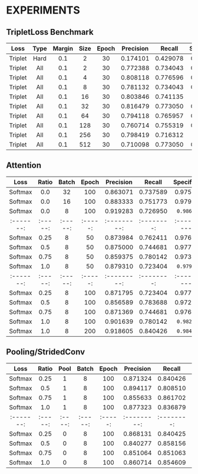 # EXPERIMENTS


## TripletLoss Benchmark

|   Loss  | Type | Margin | Size | Epoch | Precision |  Recall  | Specificity |
|:-------:|:----:|:------:|:----:|:-----:|:---------:|:--------:|:-----------:|
| Triplet | Hard |   0.1  |   2  |   30  |  0.174101 | 0.429078 |   0.571642  |
| Triplet |  All |   0.1  |   2  |   30  |  0.772388 | 0.734043 |   0.954478  |
| Triplet |  All |   0.1  |   4  |   30  |  0.808118 | 0.776596 |   0.961194  |
| Triplet |  All |   0.1  |   8  |   30  |  0.781132 | 0.734043 |   0.956716  |
| Triplet |  All |   0.1  |  16  |   30  |  0.803846 | 0.741135 |  `0.961940` |
| Triplet |  All |   0.1  |  32  |   30  |  0.816479 | 0.773050 |   0.963433  |
| Triplet |  All |   0.1  |  64  |   30  |  0.794118 | 0.765957 |   0.958209  |
| Triplet |  All |   0.1  |  128 |   30  |  0.760714 | 0.755319 |   0.950000  |
| Triplet |  All |   0.1  |  256 |   30  |  0.798419 | 0.716312 |  `0.961940` |
| Triplet |  All |   0.1  |  512 |   30  |  0.710098 | 0.773050 |   0.933582  |


## Attention

|   Loss  | Ratio | Batch | Epoch | Precision |  Recall  | Specificity |
|:-------:|:-----:|:-----:|:-----:|:---------:|:--------:|:-----------:|
| Softmax |  0.0  |   32  |  100  |  0.863071 | 0.737589 |   0.975373  |
| Softmax |  0.0  |   16  |  100  |  0.883333 | 0.751773 |   0.979104  |
| Softmax |  0.0  |   8   |  100  |  0.919283 | 0.726950 |  `0.986567` |
|:-------:|:-----:|:-----:|:-----:|:---------:|:--------:|:-----------:|
| Softmax |  0.25 |   8   |  50   |  0.873984 | 0.762411 |   0.976866  |
| Softmax |  0.5  |   8   |  50   |  0.875000 | 0.744681 |   0.977612  |
| Softmax |  0.75 |   8   |  50   |  0.859375 | 0.780142 |   0.973134  |
| Softmax |  1.0  |   8   |  50   |  0.879310 | 0.723404 |  `0.979104` |
|:-------:|:-----:|:-----:|:-----:|:---------:|:--------:|:-----------:|
| Softmax |  0.25 |   8   |  100  |  0.871795 | 0.723404 |   0.977612  |
| Softmax |  0.5  |   8   |  100  |  0.856589 | 0.783688 |   0.972388  |
| Softmax |  0.75 |   8   |  100  |  0.871369 | 0.744681 |   0.976866  |
| Softmax |  1.0  |   8   |  100  |  0.901639 | 0.780142 |  `0.982090` |
| Softmax |  1.0  |   8   |  200  |  0.918605 | 0.840426 |  `0.984328` |


## Pooling/StridedConv

|   Loss  | Ratio | Pool | Batch | Epoch | Precision |  Recall  | Specificity |
|:-------:|:-----:|:----:|:-----:|:-----:|:---------:|:--------:|:-----------:|
| Softmax |  0.25 |   1  |   8   |  100  |  0.871324 | 0.840426 |   0.973881  |
| Softmax |  0.5  |   1  |   8   |  100  |  0.894117 | 0.808510 |  `0.979850` |
| Softmax |  0.75 |   1  |   8   |  100  |  0.855633 | 0.861702 |   0.969402  |
| Softmax |  1.0  |   1  |   8   |  100  |  0.877323 | 0.836879 |   0.975373  |
|:-------:|:-----:|:----:|:-----:|:-----:|:---------:|:--------:|:-----------:|
| Softmax |  0.25 |   0  |   8   |  100  |  0.868131 | 0.840425 |  `0.973134` |
| Softmax |  0.5  |   0  |   8   |  100  |  0.840277 | 0.858156 |   0.965671  |
| Softmax |  0.75 |   0  |   8   |  100  |  0.851064 | 0.851063 |   0.968656  |
| Softmax |  1.0  |   0  |   8   |  100  |  0.860714 | 0.854609 |   0.970895  |
